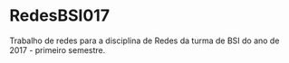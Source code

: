# RedesBSI017
Trabalho de redes para a disciplina de Redes da turma de BSI do ano de 2017 - primeiro semestre.

